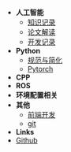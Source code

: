 * **人工智能**
  * [知识记录](/docs/AI/Knowledge.md)
  * [论文解读](/docs/AI/Papers.md)
  * [开发记录](/docs/AI/Develop.md)
* **Python**
  * [规范与简化](/docs/CODE/Python/Specification.md)
  * [Pytorch](/docs/CODE/Python/Pytorch.md)
* **CPP**
* **ROS**
* **环境配置相关**
* **其他**
  * [前端开发](/docs/Others/Front-end.md)
  * [git](/docs/Others/git.md)
* **Links**
* [Github](https://github.com/ChrisDong-THU/BrainyBox)